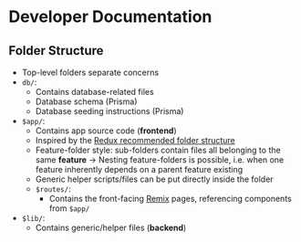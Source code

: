 # Developer Documentation

## Folder Structure

-   Top-level folders separate concerns
-   `db/`:
    -   Contains database-related files
    -   Database schema (Prisma)
    -   Database seeding instructions (Prisma)
-   `$app/`:
    -   Contains app source code (**frontend**)
    -   Inspired by the [Redux recommended folder structure](https://redux.js.org/faq/code-structure#what-should-my-file-structure-look-like-how-should-i-group-my-action-creators-and-reducers-in-my-project-where-should-my-selectors-go)
    -   Feature-folder style: sub-folders contain files all belonging to the same **feature** -> Nesting feature-folders is possible, i.e. when one feature inherently depends on a parent feature existing
    -   Generic helper scripts/files can be put directly inside the folder
    -   `$routes/`:
        -   Contains the front-facing [Remix](https://remix.run/) pages, referencing components from `$app/`
-   `$lib/`:
    -   Contains generic/helper files (**backend**)
